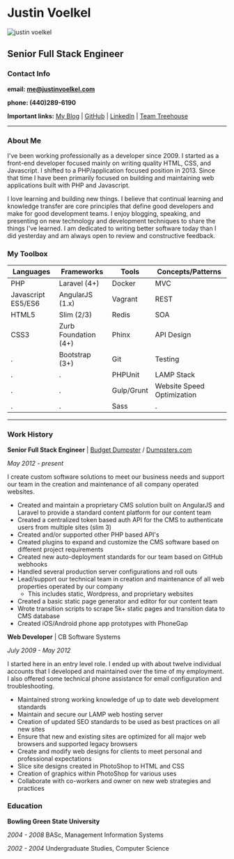 # Justin Voelkel
![justin voelkel](http://clevelandcodeworks.com/img/justinv.png)
## Senior Full Stack Engineer
### Contact Info

**email: [me@justinvoelkel.com](mailto:me@justinvoelkel.com)**

**phone: (440)289-6190**

**Important links:**
[My Blog](http://justinvoelkel.me) | 
[GitHub](https://github.com/justinvoelkel) | 
[LinkedIn](http://www.linkedin.com/pub/justin-voelkel/17/2b8/97b) | 
[Team Treehouse](https://teamtreehouse.com/justinvoelkel)
<hr/>

### About Me
I've been working professionally as a developer since 2009. I started as a front-end developer focused mainly on writing
quality HTML, CSS, and Javascript. I shifted to a PHP/application focused position in 2013. Since that time I have been primarily
focused on building and maintaining web applications built with PHP and Javascript.

I love learning and building new things. I believe that continual learning and knowledge transfer are core principles that define
good developers and make for good development teams. I enjoy blogging, speaking, and presenting on new technology and development techniques to share the things I've learned.
I am dedicated to writing better software today than I did yesterday and am always open to review and constructive feedback.


### My Toolbox
Languages | Frameworks | Tools | Concepts/Patterns
--------- | --------- | ---------- | ---------
PHP | Laravel (4+) | Docker | MVC 
Javascript ES5/ES6 | AngularJS (1.x) | Vagrant | REST 
HTML5 | Slim (2/3) | Redis | SOA 
CSS3 | Zurb Foundation (4+) | Phinx | API Design 
 . | Bootstrap (3+) | Git | Testing 
 . | . | PHPUnit | LAMP Stack 
 . | . | Gulp/Grunt | Website Speed Optimization
 . | . | Sass | .
 
 <hr/>
 
### Work History

**Senior Full Stack Engineer** | [Budget Dumpster](http://www.budgetdumpster.com/) / [Dumpsters.com](https://www.dumpsters.com/)

_May 2012 - present_

I create custom software solutions to meet our business needs and support our team in the creation and maintenance of all company operated websites.

* Created and maintain a proprietary CMS solution built on AngularJS and Laravel to provide a standard content platform for our content team
* Created a centralized token based auth API for the CMS to authenticate users from multiple sites (slim 3)
* Created and/or supported other PHP based API's
* Created plugins to expand and customize the CMS software based on different project requirements
* Created new auto-deployment standards for our team based on GitHub webhooks
* Handled several production server configurations and roll outs
* Lead/support our technical team in creation and maintenance of all web properties operated by our company
    * This includes static, Wordpress, and proprietary websites
* Created a basic static page generator and editor for our content team
* Wrote transition scripts to scrape 5k+ static pages and transition data to CMS database
* Created iOS/Android phone app prototypes with PhoneGap

**Web Developer** | CB Software Systems

_July 2009 - May 2012_

I started here in an entry level role. I ended up with about twelve individual accounts that I developed and maintained over the time of my employment. I also offered some technical phone assistance for email configuration and troubleshooting.

* Maintained strong working knowledge of up to date web development standards
* Maintain and secure our LAMP web hosting server
* Creation of updated SEO standards to be used as best practices on all new sites
* Ensure that new and existing sites are optimized for all major web browsers and supported legacy browsers
* Create and modify web designs for clients to meet personal and professional expectations
* Slice site designs created in PhotoShop to HTML and CSS
* Creation of graphics within PhotoShop for various uses
* Collaborate with co-workers and owner on new web strategies and practices

### Education

**Bowling Green State University**

_2004 - 2008_ BASc, Management Information Systems

_2002 - 2004_ Undergraduate Studies, Computer Science
